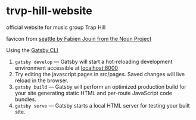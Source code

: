# trvp-hill-website
official website for music group Trap Hill

favicon from [seattle by Fabien Jouin from the Noun Project](https://thenounproject.com/term/seattle/131555/)

Using the [Gatsby CLI](https://www.gatsbyjs.org/docs/)

1. `gatsby develop` — Gatsby will start a hot-reloading development environment accessible at [localhost:8000](http://localhost:8000)
1. Try editing the javascript pages in src/pages. Saved changes will live reload in the browser.
1. `gatsby build` — Gatsby will perform an optimized production build for your site generating static HTML and per-route JavaScript code bundles.
1. `gatsby serve` — Gatsby starts a local HTML server for testing your built site.